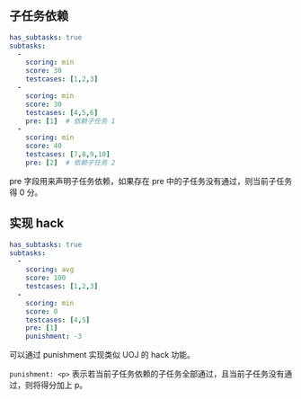 ## 子任务依赖

```yaml
has_subtasks: true
subtasks:
  -
    scoring: min
    score: 30
    testcases: [1,2,3]
  -
    scoring: min
    score: 30
    testcases: [4,5,6]
    pre: [1]  # 依赖子任务 1
  -
    scoring: min
    score: 40
    testcases: [7,8,9,10]
    pre: [2]  # 依赖子任务 2
```

pre 字段用来声明子任务依赖，如果存在 pre 中的子任务没有通过，则当前子任务得 0 分。

## 实现 hack

```yaml
has_subtasks: true
subtasks:
  -
    scoring: avg
    score: 100
    testcases: [1,2,3]
  -
    scoring: min
    score: 0
    testcases: [4,5]
    pre: [1]
    punishment: -3
```

可以通过 punishment 实现类似 UOJ 的 hack 功能。

`punishment: <p>` 表示若当前子任务依赖的子任务全部通过，且当前子任务没有通过，则将得分加上 p。